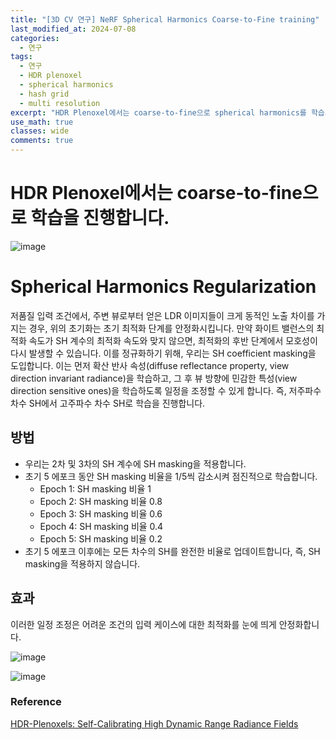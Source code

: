 ```yaml
---
title: "[3D CV 연구] NeRF Spherical Harmonics Coarse-to-Fine training"
last_modified_at: 2024-07-08
categories:
  - 연구
tags:
  - 연구
  - HDR plenoxel
  - spherical harmonics
  - hash grid
  - multi resolution
excerpt: "HDR Plenoxel에서는 coarse-to-fine으로 spherical harmonics를 학습시킵니다."
use_math: true
classes: wide
comments: true
---
```


# HDR Plenoxel에서는 coarse-to-fine으로 학습을 진행합니다.

![image](https://github.com/sandokim/sandokim.github.io/assets/74639652/05b9c904-8539-4eb9-a955-52085a9caf4a)

# Spherical Harmonics Regularization

저품질 입력 조건에서, 주변 뷰로부터 얻은 LDR 이미지들이 크게 동적인 노출 차이를 가지는 경우, 위의 초기화는 초기 최적화 단계를 안정화시킵니다. 만약 화이트 밸런스의 최적화 속도가 SH 계수의 최적화 속도와 맞지 않으면, 최적화의 후반 단계에서 모호성이 다시 발생할 수 있습니다. 이를 정규화하기 위해, 우리는 SH coefficient masking을 도입합니다. 이는 먼저 확산 반사 속성(diffuse reflectance property, view direction invariant radiance)을 학습하고, 그 후 뷰 방향에 민감한 특성(view direction sensitive ones)을 학습하도록 일정을 조정할 수 있게 합니다. 즉, 저주파수 차수 SH에서 고주파수 차수 SH로 학습을 진행합니다.

## 방법

- 우리는 2차 및 3차의 SH 계수에 SH masking을 적용합니다.
- 초기 5 에포크 동안 SH masking 비율을 1/5씩 감소시켜 점진적으로 학습합니다.
  - Epoch 1: SH masking 비율 1
  - Epoch 2: SH masking 비율 0.8
  - Epoch 3: SH masking 비율 0.6
  - Epoch 4: SH masking 비율 0.4
  - Epoch 5: SH masking 비율 0.2
- 초기 5 에포크 이후에는 모든 차수의 SH를 완전한 비율로 업데이트합니다, 즉, SH masking을 적용하지 않습니다.

## 효과

이러한 일정 조정은 어려운 조건의 입력 케이스에 대한 최적화를 눈에 띄게 안정화합니다.

![image](https://github.com/sandokim/sandokim.github.io/assets/74639652/ad7c48a1-e33c-4be9-9b72-05e37d36f650)

![image](https://github.com/sandokim/sandokim.github.io/assets/74639652/0d8f5c24-f54e-4680-9238-3da5d1ae5a2a)




### Reference
[HDR-Plenoxels: Self-Calibrating High Dynamic Range Radiance Fields](https://hdr-plenoxels.github.io/)


